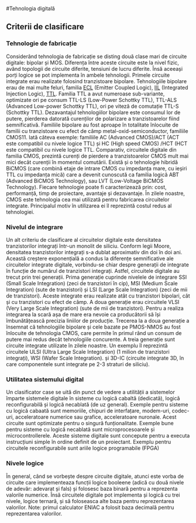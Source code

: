 #Tehnologia digitală
## Criterii de clasificare
### Tehnologie de fabricație
Considerând tehnologia de fabricație se disting două clase mari de circuite digitale: bipolar și MOS. Diferența între aceste circuite este la nivel fizic, având topologii de circuite diferite, tensiuni de lucru diferite. Însă aceeași porți logice se pot implementa în ambele tehnologii. Primele circuite integrate erau realizate folosind tranzistoare bipolare. Tehnologiile bipolare erau de mai multe feluri, familia [ECL](https://en.wikipedia.org/wiki/Emitter-coupled_logic) (Emitter Coupled Logic), [IIL](https://en.wikipedia.org/wiki/Integrated_injection_logic) (Integrated Injection Logic), [TTL](https://en.wikipedia.org/wiki/Transistor%E2%80%93transistor_logic). Familia TTL a avut numeroase sub-variante, optimizate ori pe consum TTL-LS (Low-Power Schottky TTL), TTL-ALS (Advanced Low-power Schottky TTL), ori pe viteză de comutație TTL-S (Schottky TTL). Dezavantajul tehnologiilor bipolare este consumul lor de putere, pierderea datorată curenților de polarizare a tranzistoarelor fiind semnificativă.
Familiile bipolare au fost aproape în totalitate înlocuite de familii cu tranzistoare cu efect de câmp metal-oxid-semiconductor, familiile CMOS11. Iată câteva exemple: familiile AC (Advanced CMOS)/ACT (ACT este compatibil cu nivele logice TTL) și HC (High speed CMOS) /HCT (HCT este compatibil cu nivele logice TTL. Comparativ, circuitele digitale din familia CMOS, prezintă curenți de pierdere a tranzistoarelor CMOS mult mai mici decât curenții în momentul comutării.
Există și o tehnologie hibridă BiCMOS (care combină etaje de intrare CMOS cu impedanța mare, cu ieșiri TTL cu impedanța mică) care a devenit cunoscută ca familia logică ABT (Advanced BiCMOS Technology), sau LVT (Low-Voltage BiCMOS Technology).
Fiecare tehnologie poate fi caracterizează prin: cost, performanță, timp de proiectare, avantaje și dezavantaje. În zilele noastre, CMOS este tehnologia cea mai utilizată pentru fabricarea circuitelor integrate. Principalul motiv în utilizarea ei îl reprezintă
costul redus al tehnologiei.
### Nivelul de integrare
Un alt criteriu de clasificare al circuitelor digitale este densitatea tranzistorilor integrați într-un monolit de siliciu. Conform legii Moore, densitatea tranzistorilor integrați s-a dublat aproximativ din doi în doi ani. Această creștere exponențială a condus
la diferențe semnificative ale circuitelor integrate digitale, vorbindu-se chiar despre generații de integrate în funcție de numărul de tranzistori integrați. Astfel, circuitele digitale au trecut prin trei generații. Prima generație cuprinde nivelele de integrare SSI (Small Scale Integration) (zeci de tranzistori în cip), MSI (Medium Scale Integration) (sute de tranzistori) și LSI (Large Scale Integration) (zeci de mii de tranzistori).
Aceste integrate erau realizate atât cu tranzistori bipolari, cât și cu tranzistori cu efect de câmp. A doua generație erau circuitele VLSI (Very Large Scale Integration) (sute de mii de tranzistori). Pentru a realiza integrarea la scară așa de mare era nevoie ca producătorii să își îmbunătățească precizia liniilor de producție. Trecerea la a doua generație a însemnat că tehnologiile
bipolare și cele bazate pe PMOS-NMOS au fost înlocuite de tehnologia CMOS, care permite în primul rând un consum de putere mai redus decât tehnologiile concurente. A treia generație sunt circuite integrate utilizate în zilele noastre. Un exemplu îl reprezintă
circuitele ULSI (Ultra Large Scale Integration) (1 milion de tranzistori integrați), WSI (Wafer Scale Integration). și 3D-IC (circuite integrate 3D, în care componentele sunt integrate pe 2-3 straturi de siliciu).
### Utilitatea sistemului digital
Un clasificator case se uită din punct de vedere a utilității a sistemelor împarte sistemele digitale în sisteme cu logică cabaltă (dedicată), logică reconfigurabilă și logică necablată (de uz general). Exemple pentru sisteme cu logică cabaată sunt memoriile, chipuri de interfațare, modem-uri, codec-uri, acceleratoare numerice sau grafice, acceleratoare nuronale. Acest circuite sunt optimizate pentru o singură funționalitate. Exemple bune pentru sisteme cu logică necablată sunt microprocesoarele și microcontrollerele. Aceste sisteme digitale sunt concepute pentru a executa instrucțiuni simple în ordine definit de un proiectant. Exemplu pentru circuitele reconfigurabile sunt ariile logice programabile (FPGA) 
### Nivele logice
În general, când se vorbește despre circuite digitale, atunci este vorba de circuite care implementeaza funcții logice booleene (adică cu două nivele de adevăr: adevarat și fals) și folosesc baza binară pentru a reprezenta valorile numerice. Însă circuitele digitale  pot implementa și logică cu trei nivele, logice ternară, și să foloseasca alte baza pentru reprezentarea valorilor. 
Note: primul calculator ENIAC a folosit baza decimală pentru reprezentarea valorilor. 

